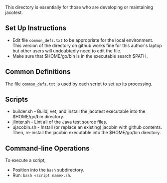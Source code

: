 This directory is essentially for those who are developing or maintaining jacotest.

## Set Up Instructions

* Edit file ```common_defs.txt``` to be appropriate for the local environment.  This version of the directory on github works fine for this author's laptop but other users will undoubtedly need to edit the file.
* Make sure that $HOME/go/bin is in the executable search $PATH.

## Common Definitions

The file ```common_defs.txt``` is used by each script to set up its processing.

## Scripts

* builder.sh - Build, vet, and install the jacotest executable into the $HOME/go/bin directory.
* jlinter.sh - Lint all of the Java test source files.
* ujacobin.sh - Install (or replace an existing) jacobin with github contents. Then, re-install the jacobin executable into the $HOME/go/bin directory.

## Command-line Operations

To execute a script,
* Position into the ```bash``` subdirectory.
* Run: ```bash <script name>.sh```.
